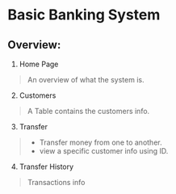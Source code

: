 # Basic Banking System
 ## Overview:
  1. Home Page
   > An overview of what the system is.
 2. Customers
   > A Table contains the customers info.
 3. Transfer
   > * Transfer money from one to another.
   > * view a specific customer info using ID.
 4. Transfer History
   > Transactions info 
  
